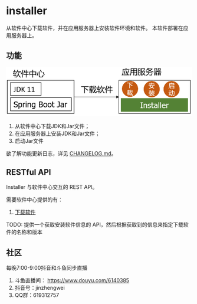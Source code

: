 # installer

从软件中心下载软件，并在应用服务器上安装软件环境和软件。
本软件部署在应用服务器上。

## 功能

![结构图](images/installer.png)

1. 从软件中心下载JDK和Jar文件；
1. 在应用服务器上安装JDK和Jar文件；
1. 启动Jar文件

欲了解功能更新日志，详见 [CHANGELOG.md](CHANGELOG.md)。

## RESTful API

Installer 与软件中心交互的 REST API。

需要软件中心提供的有：
1. [下载软件](docs/API/01_softwares.md)

TODO: 提供一个获取安装软件信息的 API，然后根据获取到的信息来指定下载软件的名称和版本

## 社区

每晚7:00-9:00抖音和斗鱼同步直播

1. 斗鱼直播间： https://www.douyu.com/6140385
2. 抖音号：jinzhengwei
3. QQ群：619312757
